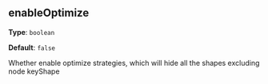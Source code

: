 ## enableOptimize

**Type**: `boolean`

**Default**: `false`

Whether enable optimize strategies, which will hide all the shapes excluding node keyShape